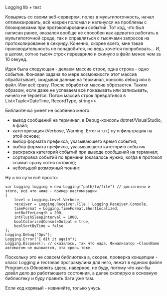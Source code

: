 Logging lib + test

Ковырясь со своим веб-сервером, полез в мультипоточность, начал оптимизировать, всё нахрен поломал и наткнулся на проблемы с блокировками при протоколировании событий. Тот код, что был написан ранее, оказался вообще не способен как адеватно работать в мультипоточной среде, так и справляться с тысячами запросов на протоколирование в секунду. Конечно, скорее всего, мне такая производительность не понадобится, но ведь хочется попробовать... И, в целом, сотню тысяч строк переварило и скинуло в файл менее чем за 10 секунд. 

Идея была следующая - делаем массив строк, одна строка - одно событие. Фоновая задача по мере возможности этот массив обрабатывает, скидывая данные на терминал, консоль debug или в файл. Или всё сразу. После обработки массив обрезается. Таким образом, если даже не успеваем всё показывать или записывать, ничего не теряется. Потом массив строк превратился в List<Tuple<DateTime, RecordType, string>>

Библиотечка умеет не особенно много:
- вывод сообщений на терминал, в Debug-консоль dotnet/VisualStudio, в файл;
- категоризация (Verbose, Warning, Error и т.п.) ну и фильтрация на этой основе;
- выбор формата префикса, указывающего время события;
- выбор формата префикса, указывающего категорию события
- раскраска категорий событий при выводе сообщений на терминал;
- сортировка событий по времени (оказалось нужно, когда в протокол спамит сразу сотня потоков);
- небольшой возможный тюнинг.

Ну а по сути всё просто:
```
var Logging logging = new Logging("path/to/file") // достаточно и этого, всё что ниже - пример кастомизации
{
    level = Logging.Level.Verbose,
    receiver = Logging.Receiver.File | Logging.Receiver.Console,
    timeFormat = Logging.TimeFormat.ShortLocalized,
    intBufferLength = 200,
    intFlushSleepInterval = 1000,
    boolColorisedConsoleOutput = true,
    boolSortByTime = false
};
Logging.Debug("Ops");
Logging.Error("I dit it again");
Logging.Dispose(); // оказалось, так что нада. Финализатор ~ClassName автоматом не вызвается, эта хрень тоже.
```
Поскольку это не совсем библиотека а, скорее, проверка концепции - класс Logging и тестовая програмулина для него, лежат в едином файле Program.cs Обновлять здесь, наверное, не буду, потому что как-бы довёл дело до работающего состояния, а далее скопирую в основную библиотеку и буду править баги уже там.

Если код корявый - извиняйте, только учусь.

